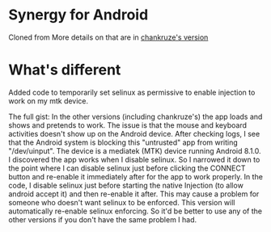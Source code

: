 # Synergy for Android

Cloned from More details on that are in [chankruze's version](https://github.com/chankruze/synergy-android-client)

# What's different
Added code to temporarily set selinux as permissive to enable injection to work on my mtk device.
 
The full gist: 
In the other versions (including chankruze's) the app loads and shows and pretends to work. The issue is that the mouse and keyboard activities doesn't show up on the Android device. After checking logs, I see that the Android system is blocking this "untrusted" app from writing "/dev/uinput". The device is a mediatek (MTK) device running Android 8.1.0. I discovered the app works when I disable selinux. So I narrowed it down to the point where I can disable selinux just before clicking the CONNECT button and re-enable it immediately after for the app to work properly. In the code, I disable selinux just before starting the native Injection (to allow android accept it) and then re-enable it after.
 This may cause a problem for someone who doesn't want selinux to be enforced. This version will automatically re-enable selinux enforcing. So it'd be better to use any of the other versions if you don't have the same problem I had.